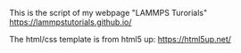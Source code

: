 This is the script of my webpage "LAMMPS Turorials"
https://lammpstutorials.github.io/

The html/css template is from html5 up: https://html5up.net/

